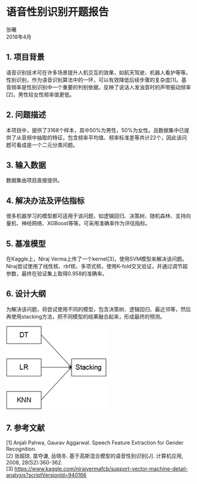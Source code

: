 # 语音性别识别开题报告

张曦  
2018年4月

## 1. 项目背景
语音识别技术可在许多场景提升人机交互的效果，如航天驾驶、机器人看护等等。性别识别，作为语音识别算法中的一环，可以有效降低后续步骤的复杂度[1]。基音频率是性别识别中一个重要的判别依据，反映了说话人发浊音时的声带振动频率[2]，男性较女性频率值更低。

## 2. 问题描述
本项目中，提供了3168个样本，其中50%为男性，50%为女性。且数据集中已提供了从音频中抽取的特征，包含频率平均值、频率标准差等共计22个，因此该问题可看成是一个二元分类问题。


## 3. 输入数据
数据集由项目直接提供。

## 4. 解决办法及评估指标
很多机器学习的模型都可适用于该问题，如逻辑回归、决策树、随机森林、支持向量机、神经网络、XGBoost等等。可采用准确率作为评估指标。


## 5. 基准模型
在Kaggle上，Niraj Verma上传了一个kernel[3]，使用SVM模型来解决该问题。Niraj尝试使用了线性核、rbf核、多项式核，使用K-fold交叉验证，并通过调节超参数，最终在验证集上取得0.958的准确率。


## 6. 设计大纲
为解决该问题，将尝试使用不同的模型，包含决策树、逻辑回归、最近邻等，然后再使用stacking方法，把不同模型的结果融合起来，形成最终的预测。  

![流程图](./res/flowchart.png)



## 7. 参考文献
[1] Anjali Pahwa, Gaurav Aggarwal. Speech Feature Extraction for Gender Recognition.  
[2] 张超琼, 苗夺谦, 岳晓冬. 基于高斯混合模型的语音性别识别[J]. 计算机应用, 2008, 28(S2):360-362.  
[3] https://www.kaggle.com/nirajvermafcb/support-vector-machine-detail-analysis?scriptVersionId=940166  
